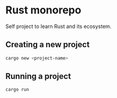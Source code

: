 # Rust monorepo

Self project to learn Rust and its ecosystem.

## Creating a new project

```bash
cargo new <project-name>
```

## Running a project

```bash
cargo run
```
